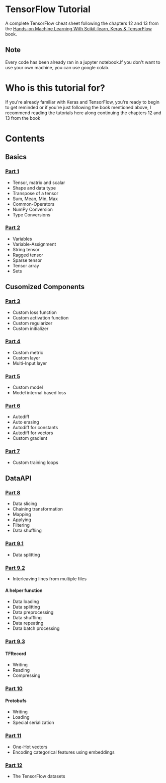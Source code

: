 # TensorFlow Tutorial
A complete TensorFlow cheat sheet following the chapters 12 and 13 from the [Hands-on Machine Learning With Scikit-learn, Keras & TensorFlow](https://github.com/ageron/handson-ml2) book.
## Note
Every code has been already ran in a jupyter notebook.If you don't want to use your own machine, you can use google colab. 
# Who is this tutorial for?
If you're already familiar with Keras and TensorFlow, you're ready to begin to get reminded or if you're just following the book mentioned above, I recommend reading the tutorials here along continuing the chapters 12 and 13 from the book
# Contents
## Basics
### [Part 1](https://github.com/Moeed1mdnzh/TF-Tutorials/blob/master/basics/1/TF_1.ipynb)
- Tensor, matrix and scalar
- Shape and data type
- Transpose of a tensor
- Sum, Mean, Min, Max
- Common-Operators
- NumPy Conversion
- Type Conversions
### [Part 2](https://github.com/Moeed1mdnzh/TF-Tutorials/blob/master/basics/2/TF_2.ipynb)
- Variables
- Variable-Assignment
- String tensor
- Ragged tensor
- Sparse tensor
- Tensor array
- Sets
## Cusomized Components
### [Part 3](https://github.com/Moeed1mdnzh/TF-Tutorials/blob/master/customized/3/TF_3.ipynb)
- Custom loss function
- Custom activation function
- Custom regularizer
- Custom initializer
### [Part 4](https://github.com/Moeed1mdnzh/TF-Tutorials/blob/master/customized/4/TF_4.ipynb)
- Custom metric
- Custom layer
- Multi-Input layer
### [Part 5](https://github.com/Moeed1mdnzh/TF-Tutorials/blob/master/customized/5/TF_5.ipynb)
- Custom model
- Model internal based loss
### [Part 6](https://github.com/Moeed1mdnzh/TF-Tutorials/blob/master/customized/6/TF_6.ipynb)
- Autodiff
- Auto erasing
- Autodiff for constants
- Autodiff for vectors
- Custom gradient
### [Part 7](https://github.com/Moeed1mdnzh/TF-Tutorials/blob/master/customized/7/TF_7.ipynb)
- Custom training loops
## DataAPI
### [Part 8](https://github.com/Moeed1mdnzh/TF-Tutorials/blob/master/DataAPI/8/TF_8.ipynb)
- Data slicing
- Chaining transformation
- Mapping
- Applying
- Filtering
- Data shuffling
### [Part 9.1](https://github.com/Moeed1mdnzh/TF-Tutorials/blob/master/DataAPI/9/TF_9_1.ipynb)
- Data splitting
### [Part 9.2](https://github.com/Moeed1mdnzh/TF-Tutorials/blob/master/DataAPI/9/TF_9_2.ipynb)
- Interleaving lines from multiple files
#### A helper function
- Data loading
- Data splitting
- Data preprocessing
- Data shuffling
- Data repeating
- Data batch processing
### [Part 9.3](https://github.com/Moeed1mdnzh/TF-Tutorials/blob/master/DataAPI/9/TF_9_3.ipynb)
#### TFRecord
- Writing
-  Reading
-  Compressing
### [Part 10](https://github.com/Moeed1mdnzh/TF-Tutorials/blob/master/DataAPI/10/TF_10.ipynb)
#### Protobufs
- Writing
-  Loading
-  Special serialization
### [Part 11](https://github.com/Moeed1mdnzh/TF-Tutorials/blob/master/DataAPI/11/TF_11.ipynb)
- One-Hot vectors
- Encoding categorical features using embeddings
### [Part 12](https://github.com/Moeed1mdnzh/TF-Tutorials/blob/master/DataAPI/12/TF_12.ipynb)
- The TensorFlow datasets
